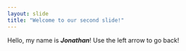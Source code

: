 ```yaml
---
layout: slide
title: "Welcome to our second slide!"
---
```

Hello, my name is _**Jonathan**_! 
Use the left arrow to go back!
